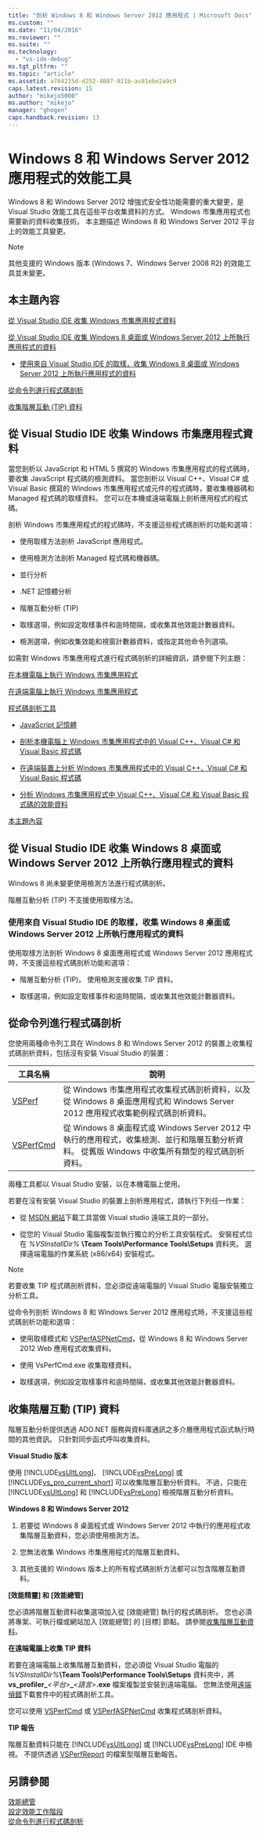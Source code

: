 ```yaml
---
title: "剖析 Windows 8 和 Windows Server 2012 應用程式 | Microsoft Docs"
ms.custom: ""
ms.date: "11/04/2016"
ms.reviewer: ""
ms.suite: ""
ms.technology: 
  - "vs-ide-debug"
ms.tgt_pltfrm: ""
ms.topic: "article"
ms.assetid: a704215d-d252-4087-921b-ac81ebe2a9c9
caps.latest.revision: 15
author: "mikejo5000"
ms.author: "mikejo"
manager: "ghogen"
caps.handback.revision: 13
---
```

# <a name="performance-tools-on-windows-8-and-windows-server-2012-applications"></a>Windows 8 和 Windows Server 2012 應用程式的效能工具
Windows 8 和 Windows Server 2012 增強式安全性功能需要的重大變更，是 Visual Studio 效能工具在這些平台收集資料的方式。 Windows 市集應用程式也需要新的資料收集技術。 本主題描述 Windows 8 和 Windows Server 2012 平台上的效能工具變更。  
  
> [!NOTE]
>  其他支援的 Windows 版本 (Windows 7、Windows Server 2008 R2) 的效能工具並未變更。  
  
##  <a name="a-namebkmkinthistopica-in-this-topic"></a><a name="BKMK_In_this_topic"></a>本主題內容  
 [從 Visual Studio IDE 收集 Windows 市集應用程式資料](#BKMK_Profiling_Windows_Store_apps_from_the_Visual_Studio_IDE)  
  
 [從 Visual Studio IDE 收集 Windows 8 桌面或 Windows Server 2012 上所執行應用程式的資料](#BKMK_Profiling_apps_running_on_the_Windows_8_desktop_or_on_Windows_Server_2012_from_the_Visual_Studio_IDE)  
  
-   [使用來自 Visual Studio IDE 的取樣，收集 Windows 8 桌面或 Windows Server 2012 上所執行應用程式的資料](#BKMK_Profiling_apps_running_on_the_Windows_8_desktop_or_on_Windows_Server_2012_by_using_sampling_from_the_Visual_Studio_IDE)  
  
 [從命令列進行程式碼剖析](#BKMK_Profiling_from_the_command_line)  
  
 [收集階層互動 (TIP) 資料](#BKMK_Collecting_tier_interaction__TIP__data)  
  
##  <a name="a-namebkmkprofilingwindowsstoreappsfromthevisualstudioidea-collecting-data-on-windows-store-apps-from-the-visual-studio-ide"></a><a name="BKMK_Profiling_Windows_Store_apps_from_the_Visual_Studio_IDE"></a>從 Visual Studio IDE 收集 Windows 市集應用程式資料  
 當您剖析以 JavaScript 和 HTML 5 撰寫的 Windows 市集應用程式的程式碼時，要收集 JavaScript 程式碼的檢測資料。 當您剖析以 Visual C++、Visual C# 或 Visual Basic 撰寫的 Windows 市集應用程式或元件的程式碼時，要收集機器碼和 Managed 程式碼的取樣資料。 您可以在本機或遠端電腦上剖析應用程式的程式碼。  
  
 剖析 Windows 市集應用程式的程式碼時，不支援這些程式碼剖析的功能和選項：  
  
-   使用取樣方法剖析 JavaScript 應用程式。  
  
-   使用檢測方法剖析 Managed 程式碼和機器碼。  
  
-   並行分析  
  
-   .NET 記憶體分析  
  
-   階層互動分析 (TIP)  
  
-   取樣選項，例如設定取樣事件和逾時間隔，或收集其他效能計數器資料。  
  
-   檢測選項，例如收集效能和視窗計數器資料，或指定其他命令列選項。  
  
 如需對 Windows 市集應用程式進行程式碼剖析的詳細資訊，請參閱下列主題：  
  
 [在本機電腦上執行 Windows 市集應用程式](../debugger/run-windows-store-apps-on-the-local-machine.md)  
  
 [在遠端電腦上執行 Windows 市集應用程式](../debugger/run-windows-store-apps-on-a-remote-machine.md)  
  
 [程式碼剖析工具](profiling-tools.md)  
  
-   [JavaScript 記憶體](../profiling/javascript-memory.md)
  
-   [剖析本機電腦上 Windows 市集應用程式中的 Visual C++、Visual C# 和 Visual Basic 程式碼](http://msdn.microsoft.com/en-us/2d0c939e-0bac-48c5-b727-46f6c6113060)  
  
-   [在遠端裝置上分析 Windows 市集應用程式中的 Visual C++、Visual C# 和 Visual Basic 程式碼](http://msdn.microsoft.com/en-us/b932a2be-11b0-40fd-b996-75c6b6a79d22)  
  
-   [分析 Windows 市集應用程式中 Visual C++、Visual C# 和 Visual Basic 程式碼的效能資料](http://msdn.microsoft.com/en-us/5de4a413-d924-425f-afc4-e1ecfb0fca18)  
  
 [本主題內容](#BKMK_In_this_topic)  
  
##  <a name="a-namebkmkprofilingappsrunningonthewindows8desktoporonwindowsserver2012fromthevisualstudioidea-collecting-data-on-apps-running-on-the-windows-8-desktop-or-on-windows-server-2012-from-the-visual-studio-ide"></a><a name="BKMK_Profiling_apps_running_on_the_Windows_8_desktop_or_on_Windows_Server_2012_from_the_Visual_Studio_IDE"></a>從 Visual Studio IDE 收集 Windows 8 桌面或 Windows Server 2012 上所執行應用程式的資料  
 Windows 8 尚未變更使用檢測方法進行程式碼剖析。  
  
 階層互動分析 (TIP) 不支援使用取樣方法。  
  
###  <a name="a-namebkmkprofilingappsrunningonthewindows8desktoporonwindowsserver2012byusingsamplingfromthevisualstudioidea-collecting-data-on-apps-running-on-the-windows-8-desktop-or-on-windows-server-2012-by-using-sampling-from-the-visual-studio-ide"></a><a name="BKMK_Profiling_apps_running_on_the_Windows_8_desktop_or_on_Windows_Server_2012_by_using_sampling_from_the_Visual_Studio_IDE"></a>使用來自 Visual Studio IDE 的取樣，收集 Windows 8 桌面或 Windows Server 2012 上所執行應用程式的資料  
 使用取樣方法剖析 Windows 8 桌面應用程式或 Windows Server 2012 應用程式時，不支援這些程式碼剖析功能和選項：  
  
-   階層互動分析 (TIP)。 使用檢測支援收集 TIP 資料。  
  
-   取樣選項，例如設定取樣事件和逾時間隔，或收集其他效能計數器資料。  
  
##  <a name="a-namebkmkprofilingfromthecommandlinea-profiling-from-the-command-line"></a><a name="BKMK_Profiling_from_the_command_line"></a>從命令列進行程式碼剖析  
 您使用兩種命令列工具在 Windows 8 和 Windows Server 2012 的裝置上收集程式碼剖析資料，包括沒有安裝 Visual Studio 的裝置：  
  
|工具名稱|說明|  
|---------------|-----------------|  
|[VSPerf](../profiling/vsperf.md)|從 Windows 市集應用程式收集程式碼剖析資料，以及從 Windows 8 桌面應用程式和 Windows Server 2012 應用程式收集範例程式碼剖析資料。|  
|[VSPerfCmd](../profiling/vsperfcmd.md)|從 Windows 8 桌面程式或 Windows Server 2012 中執行的應用程式，收集檢測、並行和階層互動分析資料。 從舊版 Windows 中收集所有類型的程式碼剖析資料。|  
  
 兩種工具都以 Visual Studio 安裝，以在本機電腦上使用。  
  
 若要在沒有安裝 Visual Studio 的裝置上剖析應用程式，請執行下列任一作業：  
  
-   從 [MSDN 網站](http://go.microsoft.com/fwlink/?LinkID=219549)下載工具當做 Visual studio 遠端工具的一部分。  
  
-   從您的 Visual Studio 電腦複製並執行獨立的分析工具安裝程式。 安裝程式位在 *%VSInstallDir%* **\Team Tools\Performance Tools\Setups** 資料夾。 選擇遠端電腦的作業系統 (x86/x64) 安裝程式。  
  
> [!NOTE]
>  若要收集 TIP 程式碼剖析資料，您必須從遠端電腦的 Visual Studio 電腦安裝獨立分析工具。  
  
 從命令列剖析 Windows 8 和 Windows Server 2012 應用程式時，不支援這些程式碼剖析功能和選項：  
  
-   使用取樣模式和 [VSPerfASPNetCmd](../profiling/vsperfaspnetcmd.md)，從 Windows 8 和 Windows Server 2012 Web 應用程式收集資料。  
  
-   使用 VsPerfCmd.exe 收集取樣資料。  
  
-   取樣選項，例如設定取樣事件和逾時間隔，或收集其他效能計數器資料。  
  
##  <a name="a-namebkmkcollectingtierinteractiontipdataa-collecting-tier-interaction-tip-data"></a><a name="BKMK_Collecting_tier_interaction__TIP__data"></a>收集階層互動 (TIP) 資料  
 階層互動分析提供透過 ADO.NET 服務與資料庫通訊之多介層應用程式函式執行時間的其他資訊。 只針對同步函式呼叫收集資料。  
  
 **Visual Studio 版本**  
  
 使用 [!INCLUDE[vsUltLong](../code-quality/includes/vsultlong_md.md)]、 [!INCLUDE[vsPreLong](../code-quality/includes/vsprelong_md.md)] 或 [!INCLUDE[vs_pro_current_short](../profiling/includes/vs_pro_current_short_md.md)] 可以收集階層互動分析資料。 不過，只能在 [!INCLUDE[vsUltLong](../code-quality/includes/vsultlong_md.md)] 和 [!INCLUDE[vsPreLong](../code-quality/includes/vsprelong_md.md)] 檢視階層互動分析資料。  
  
 **Windows 8 和 Windows Server 2012**  
  
1.  若要從 Windows 8 桌面程式或 Windows Server 2012 中執行的應用程式收集階層互動資料，您必須使用檢測方法。  
  
2.  您無法收集 Windows 市集應用程式的階層互動資料。  
  
3.  其他支援的 Windows 版本上的所有程式碼剖析方法都可以包含階層互動資料。  
  
 **[效能精靈] 和 [效能總管]**  
  
 您必須將階層互動資料收集選項加入從 [效能總管] 執行的程式碼剖析。 您也必須將專案、可執行檔或網站加入 [效能總管] 的 [目標] 節點。 請參閱[收集階層互動資料](../profiling/collecting-tier-interaction-data.md)。  
  
 **在遠端電腦上收集 TIP 資料**  
  
 若要在遠端電腦上收集階層互動資料，您必須從 Visual Studio 電腦的 *%VSInstallDir%***\Team Tools\Performance Tools\Setups** 資料夾中，將 **vs_profiler_***\<平台>***_***\<語言>***.exe** 檔案複製並安裝到遠端電腦。 您無法使用[遠端偵錯](../debugger/remote-debugging.md)下載套件中的程式碼剖析工具。  
  
 您可以使用 [VSPerfCmd](../profiling/vsperfcmd.md) 或 [VSPerfASPNetCmd](../profiling/vsperfaspnetcmd.md) 收集程式碼剖析資料。  
  
 **TIP 報告**  
  
 階層互動資料只能在 [!INCLUDE[vsUltLong](../code-quality/includes/vsultlong_md.md)] 或 [!INCLUDE[vsPreLong](../code-quality/includes/vsprelong_md.md)] IDE 中檢視。 不提供透過 [VSPerfReport](../profiling/vsperfreport.md) 的檔案型階層互動報告。  
  
## <a name="see-also"></a>另請參閱  
 [效能總管](../profiling/performance-explorer.md)   
 [設定效能工作階段](../profiling/configuring-performance-sessions.md)   
 [從命令列進行程式碼剖析](../profiling/using-the-profiling-tools-from-the-command-line.md)


<!--HONumber=Feb17_HO4-->


